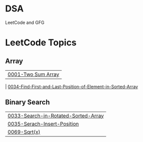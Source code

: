 # DSA
LeetCode and GFG

<!---LeetCode Topics Start-->
# LeetCode Topics
## Array
|  |
| ------- |
| [0001-Two Sum Array]([https://github.com/Mehmat-01/DSA/tree/main/0001-Two%20Sum%20Array]) |

| [0034-Find-First-and-Last-Position-of-Element-in-Sorted-Array]([https://github.com/Mehmat-01/DSA/tree/main/0034-Find-First-and-Last-Position-of-Element-in-Sorted-Array])


## Binary Search
|  |
| ------- |
| [0033-Search-in-Rotated-Sorted-Array]([https://github.com/Mehmat-01/DSA/tree/main/0034-Find-First-and-Last-Position-of-Element-in-Sorted-Array])
| [0035-Serach-Insert-Position]([https://github.com/Mehmat-01/DSA/tree/main/0035-Serach-Insert-Position])
| [0069-Sqrt(x)]([https://github.com/Mehmat-01/DSA/tree/main/0069-Sqrt(x)])

